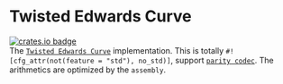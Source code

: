 # Twisted Edwards Curve
[![crates.io badge](https://img.shields.io/crates/v/zero-jubjub.svg)](https://crates.io/crates/zero-jubjub)  
The [`Twisted Edwards Curve`](https://eprint.iacr.org/2008/013.pdf) implementation. This is totally `#![cfg_attr(not(feature = "std"), no_std)]`, support [`parity codec`](https://github.com/paritytech/parity-scale-codec). The arithmetics are optimized by the `assembly`.
